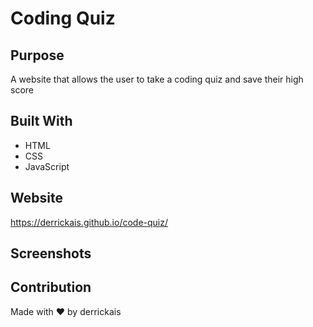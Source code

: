 # Coding Quiz

## Purpose
A website that allows the user to take a coding quiz and save their high score

## Built With
* HTML
* CSS
* JavaScript

## Website
https://derrickais.github.io/code-quiz/

## Screenshots


## Contribution
Made with ❤️ by derrickais
